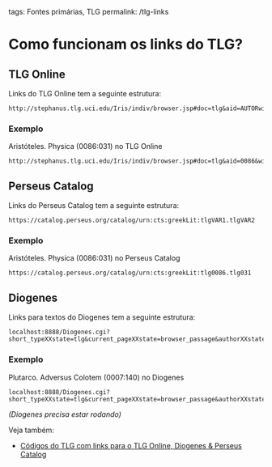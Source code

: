 tags: Fontes primárias, TLG
permalink: /tlg-links

# Como funcionam os links do TLG?
## TLG Online  

Links do TLG Online tem a seguinte estrutura:  

```
http://stephanus.tlg.uci.edu/Iris/indiv/browser.jsp#doc=tlg&aid=AUTORwid=OBRA&st=0
``` 

### Exemplo  
Aristóteles. Physica (0086:031) no TLG Online  

```
http://stephanus.tlg.uci.edu/Iris/indiv/browser.jsp#doc=tlg&aid=0086&wid=031&st=0
```

## Perseus Catalog  
Links do Perseus Catalog tem a seguinte estrutura:

```
https://catalog.perseus.org/catalog/urn:cts:greekLit:tlgVAR1.tlgVAR2
```

### Exemplo  
Aristóteles. Physica (0086:031) no Perseus Catalog

```
https://catalog.perseus.org/catalog/urn:cts:greekLit:tlg0086.tlg031
```

## Diogenes
Links para textos do Diogenes tem a seguinte estrutura:

```
localhost:8888/Diogenes.cgi?short_typeXXstate=tlg&current_pageXXstate=browser_passage&authorXXstate=AUTHOR&workXXstate=WORK
```

### Exemplo   
Plutarco. Adversus Colotem (0007:140) no Diogenes

```
localhost:8888/Diogenes.cgi?short_typeXXstate=tlg&current_pageXXstate=browser_passage&authorXXstate=0007&workXXstate=140
```
*(Diogenes precisa estar rodando)*

Veja também:
- [Códigos do TLG com links para o TLG Online, Diogenes & Perseus Catalog](cod-tlg-link)